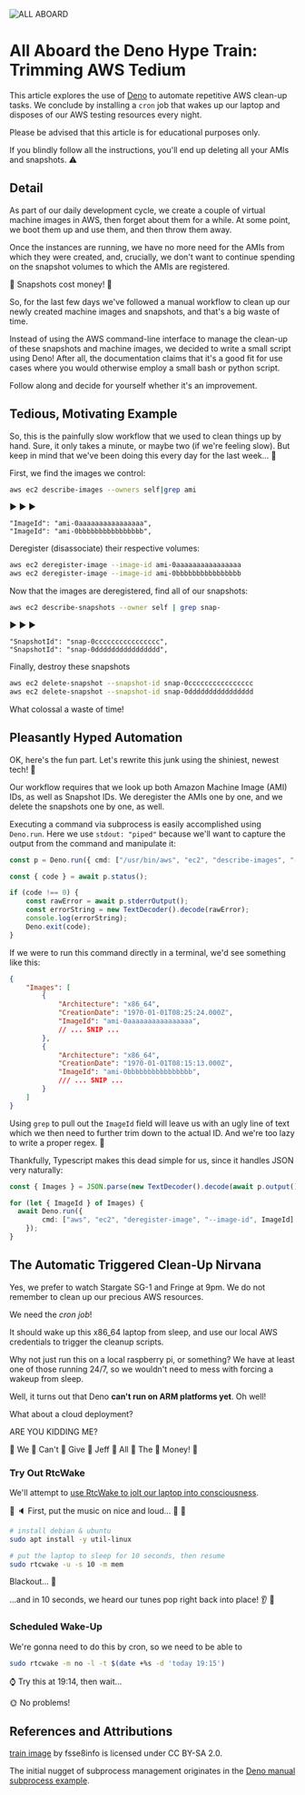 ![ALL ABOARD](https://user-images.githubusercontent.com/38859656/82162993-328ebe80-9876-11ea-930f-5f5d881f75a1.jpg)

# All Aboard the Deno Hype Train: Trimming AWS Tedium

This article explores the use of [Deno](https://deno.land/) to automate repetitive AWS clean-up tasks.  We conclude by installing a `cron` job that wakes up our laptop and disposes of our AWS testing resources every night.


Please be advised that this article is for educational purposes only.  

If you blindly follow all the instructions, you'll end up deleting all your AMIs and snapshots.  ⚠️


## Detail

As part of our daily development cycle, we create a couple
of virtual machine images in AWS, then forget about them
for a while.  At some point, we boot them up and use them,
and then throw them away.

Once the instances are running, we have no more need for
the AMIs from which they were created, and, crucially,
we don't want to continue spending on the snapshot volumes
to which the AMIs are registered. 

💸 Snapshots cost money! 💸

So, for the last few days we've followed a manual workflow to clean up our newly created machine images and snapshots, and that's a big waste of time.

Instead of using the AWS command-line interface to manage the clean-up of these snapshots and machine images, we decided to write a small script using Deno!  After all, the documentation claims that it's a good fit for use cases where you would otherwise employ a small bash or python script.

Follow along and decide for yourself whether it's an improvement.

## Tedious, Motivating Example

So, this is the painfully slow workflow that we used to clean things up by hand.  Sure, it only takes a minute, or maybe two (if we're feeling slow).  But keep in mind that we've been doing this every day for the last week... 🤢

First, we find the images we control:

```sh
aws ec2 describe-images --owners self|grep ami
```
▶️ ▶️ ▶️

```text
"ImageId": "ami-0aaaaaaaaaaaaaaaa",
"ImageId": "ami-0bbbbbbbbbbbbbbbb",
```

Deregister (disassociate) their respective volumes:

```sh
aws ec2 deregister-image --image-id ami-0aaaaaaaaaaaaaaaa
aws ec2 deregister-image --image-id ami-0bbbbbbbbbbbbbbbb
```

Now that the images are deregistered, find all of our snapshots:

```sh
aws ec2 describe-snapshots --owner self | grep snap-
```

▶️ ▶️ ▶️

```text
"SnapshotId": "snap-0cccccccccccccccc",
"SnapshotId": "snap-0dddddddddddddddd",
```

Finally, destroy these snapshots 

```sh
aws ec2 delete-snapshot --snapshot-id snap-0cccccccccccccccc
aws ec2 delete-snapshot --snapshot-id snap-0dddddddddddddddd
```

What colossal a waste of time!

## Pleasantly Hyped Automation 

OK, here's the fun part.  Let's rewrite this junk using the shiniest,  newest tech! 🦕 

Our workflow requires that we look up both Amazon Machine Image (AMI) IDs, as well as Snapshot IDs.  We deregister the AMIs one by one, and we delete the snapshots one by one, as well.

Executing a command via subprocess is easily accomplished using `Deno.run`.  Here we use `stdout: "piped"` because we'll want to capture the output from the command and manipulate it:

```typescript
const p = Deno.run({ cmd: ["/usr/bin/aws", "ec2", "describe-images", "--owners", "self"], stdout: "piped" });

const { code } = await p.status();

if (code !== 0) {
    const rawError = await p.stderrOutput();
    const errorString = new TextDecoder().decode(rawError);
    console.log(errorString);
    Deno.exit(code);
}
```

If we were to run this command directly in a terminal, we'd see
something like this:

```json
{
    "Images": [
        {
            "Architecture": "x86_64",
            "CreationDate": "1970-01-01T08:25:24.000Z",
            "ImageId": "ami-0aaaaaaaaaaaaaaaa",
            // ... SNIP ...
        },
        {
            "Architecture": "x86_64",
            "CreationDate": "1970-01-01T08:15:13.000Z",
            "ImageId": "ami-0bbbbbbbbbbbbbbbb",
            /// ... SNIP ...
        }
    ]
}
```

Using `grep` to pull out the `ImageId` field will leave us with an ugly line of text which we then need to further trim down to the actual ID. And we're too lazy to write a proper regex. 🌝

Thankfully, Typescript makes this dead simple for us, since it handles JSON very naturally:


```typescript
const { Images } = JSON.parse(new TextDecoder().decode(await p.output()));

for (let { ImageId } of Images) {
  await Deno.run({ 
        cmd: ["aws", "ec2", "deregister-image", "--image-id", ImageId] 
    });
}
```

## The Automatic Triggered Clean-Up Nirvana

Yes, we prefer to watch Stargate SG-1 and Fringe at 9pm.  We do not remember to clean up our precious AWS resources.

We need the _cron job_!

It should wake up this x86_64 laptop from sleep, and use our local AWS credentials to trigger the cleanup scripts.

Why not just run this on a local raspberry pi, or something?  We have at least one of those running 24/7, so we wouldn't need to mess with forcing a wakeup from sleep.

Well, it turns out that Deno **can't run on ARM platforms yet**.  Oh well!

What about a cloud deployment?

ARE YOU KIDDING ME?

💸 We 💸 Can't 💸 Give 💸 Jeff 💸 All 💸 The 💸 Money! 💸

### Try Out RtcWake

We'll attempt to [use RtcWake to jolt our laptop into consciousness](https://www.addictivetips.com/ubuntu-linux-tips/automatically-wake-linux-up-from-sleep/).


🎵 🔈 First, put the music on nice and loud... 🎹 👾

```sh
# install debian & ubuntu
sudo apt install -y util-linux

# put the laptop to sleep for 10 seconds, then resume
sudo rtcwake -u -s 10 -m mem
```

Blackout... 🙈

...and in 10 seconds, we heard our tunes pop right back into place! 👂 🏁

### Scheduled Wake-Up

We're gonna need to do this by cron, so we need to be able to

```sh
sudo rtcwake -m no -l -t $(date +%s -d 'today 19:15')
```

⌚️ Try this at 19:14, then wait...

🌞 No problems!

## References and Attributions

[train image](https://ccsearch.creativecommons.org/photos/b66ad5eb-8395-4eaa-a26f-ba680b23f027) by fsse8info is licensed under CC BY-SA 2.0.

The initial nugget of subprocess management originates in the [Deno manual subprocess example](https://deno.land/manual/examples/subprocess).


